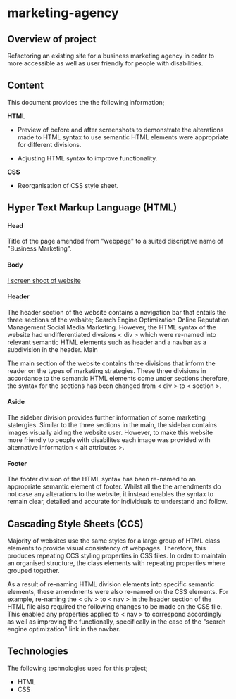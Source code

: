 # marketing-agency

## Overview of project

Refactoring an existing site for a business marketing agency in order to more accessible as well as user friendly for people with disabilities.

## Content

This document provides the the following information;

**HTML**

- Preview of before and after screenshots to demonstrate the alterations made to HTML syntax to use semantic HTML elements were appropriate for different divisions.

- Adjusting HTML syntax to improve functionality.

**CSS**

- Reorganisation of CSS style sheet.

## Hyper Text Markup Language (HTML)

#### Head

Title of the page amended from "webpage" to a suited discriptive name of "Business Marketing".

#### Body

[! screen shoot of website](./assets/images/marketing-agency-image.jpeg)

#### Header

The header section of the website contains a navigation bar that entails the three sections of the website; Search Engine Optimization Online Reputation Management Social Media Marketing. However, the HTML syntax of the website had undifferentiated divsions < div > which were re-named into relevant semantic HTML elements such as header and a navbar as a subdivision in the header.
Main

The main section of the website contains three divisions that inform the reader on the types of marketing strategies. These three divisions in accordance to the semantic HTML elements come under sections therefore, the syntax for the sections has been changed from < div > to < section >.

#### Aside

The sidebar division provides further information of some marketing statergies. Similar to the three sections in the main, the sidebar contains images visually aiding the website user. However, to make
this website more friendly to people with disabilites each image was provided with alternative information < alt attributes >.

#### Footer

The footer division of the HTML syntax has been re-named to an appropriate semantic element of footer. Whilst all the the amendments do not case any alterations to the website, it instead enables the syntax to remain clear, detailed and accurate for individuals to understand and follow.

## Cascading Style Sheets (CCS)

Majority of websites use the same styles for a large group of HTML class elements to provide visual consistency of webpages. Therefore, this produces repeating CCS styling properties in CSS files. In order to maintain an organised structure, the class elements with repeating properties where grouped together.

As a result of re-naming HTML division elements into specific semantic elements, these amendments were also re-named on the CSS elements. For example, re-naming the < div > to < nav > in the header section of the HTML file also required the following changes to be made on the CSS file. This enabled any properties applied to < nav > to correspond accordingly as well as improving the functionally, specifically in the case of the "search engine optimization" link in the navbar.

## Technologies

The following technologies used for this project;

- HTML
- CSS

